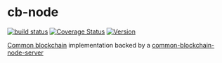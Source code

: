 # cb-node

[![build status](https://secure.travis-ci.org/common-blockchain/cb-node.png)](http://travis-ci.org/common-blockchain/cb-node)
[![Coverage Status](https://img.shields.io/coveralls/common-blockchain/cb-node.svg)](https://coveralls.io/r/common-blockchain/cb-node)
[![Version](http://img.shields.io/npm/v/cb-node.svg)](https://www.npmjs.org/package/cb-node)

[Common blockchain](https://github.com/common-blockchain/cb-tester) implementation backed by a [common-blockchain-node-server](https://github.com/common-blockchain/cb-node-server)

